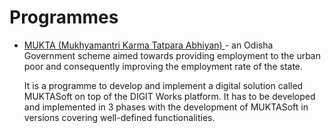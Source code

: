 # Programmes

*   [MUKTA (Mukhyamantri Karma Tatpara Abhiyan) ](muktasoft-v1.0/)- an Odisha Government scheme aimed towards providing employment to the urban poor and consequently improving the employment rate of the state.

    It is a programme to develop and implement a digital solution called MUKTASoft on top of the DIGIT Works platform. It has to be developed and implemented in 3 phases with the development of MUKTASoft in versions covering well-defined functionalities.

